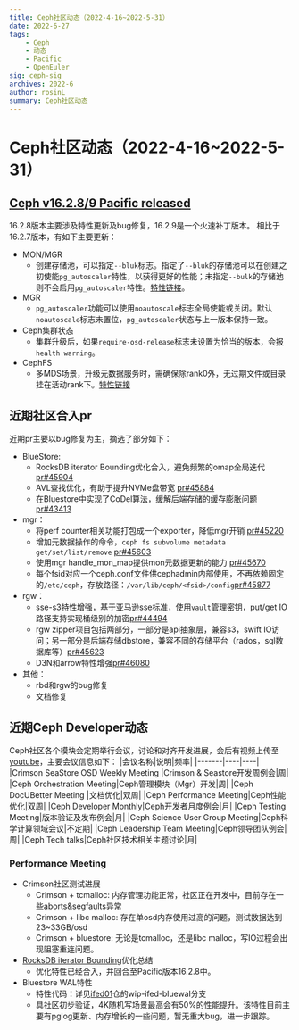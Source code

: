 ```yaml
---
title: Ceph社区动态（2022-4-16~2022-5-31）
date: 2022-6-27
tags:
    - Ceph
    - 动态
    - Pacific
    - OpenEuler
sig: ceph-sig
archives: 2022-6
author: rosinL
summary: Ceph社区动态
---
```

# Ceph社区动态（2022-4-16~2022-5-31）
## [Ceph v16.2.8/9 Pacific released](https://ceph.io/en/news/blog/2022/v16-2-8-pacific-released/)
16.2.8版本主要涉及特性更新及bug修复，16.2.9是一个火速补丁版本。
相比于16.2.7版本，有如下主要更新：
* MON/MGR
  - 创建存储池，可以指定`--bluk`标志。指定了`--bluk`的存储池可以在创建之初使能`pg_autoscaler`特性，以获得更好的性能；未指定`--bulk`的存储池则不会启用`pg_autoscaler`特性。[特性链接](https://docs.ceph.com/en/latest/rados/operations/placement-groups/)。
* MGR
  - `pg_autoscaler`功能可以使用`noautoscale`标志全局使能或关闭。默认`noautoscale`标志未置位，`pg_autoscaler`状态与上一版本保持一致。
* Ceph集群状态
  - 集群升级后，如果`require-osd-release`标志未设置为恰当的版本，会报`health warning`。
* CephFS
  - 多MDS场景，升级元数据服务时，需确保除rank0外，无过期文件或目录挂在活动rank下。[特性链接](https://docs.ceph.com/en/latest/releases/pacific/#upgrading-from-octopus-or-nautilus)

## 近期社区合入pr
近期pr主要以bug修复为主，摘选了部分如下：
* BlueStore:
  - RocksDB iterator Bounding优化合入，避免频繁的omap全局迭代 [pr#45904](https://github.com/ceph/ceph/pull/45904)
  - AVL查找优化，有助于提升NVMe盘带宽 [pr#45884](https://github.com/ceph/ceph/pull/45884)
  - 在Bluestore中实现了CoDel算法，缓解后端存储的缓存膨胀问题 [pr#43413](https://github.com/ceph/ceph/pull/43413)
* mgr：
  - 将perf counter相关功能打包成一个exporter，降低mgr开销 [pr#45220](https://github.com/ceph/ceph/pull/45220)
  - 增加元数据操作的命令，`ceph fs subvolume metadata get/set/list/remove` [pr#45603](https://github.com/ceph/ceph/pull/45603)
  - 使用mgr handle_mon_map提供mon元数据更新的能力 [pr#45670](https://github.com/ceph/ceph/pull/45670)
  - 每个fsid对应一个ceph.conf文件供cephadmin内部使用，不再依赖固定的`/etc/ceph`，存放路径：`/var/lib/ceph/<fsid>/config`[pr#45877](https://github.com/ceph/ceph/pull/45877)
* rgw：
  - sse-s3特性增强，基于亚马逊sse标准，使用`vault`管理密钥，put/get IO路径支持实现桶级别的加密[pr#44494](https://github.com/ceph/ceph/pull/44494)
  - rgw zipper项目包括两部分，一部分是api抽象层，兼容s3，swift IO访问；另一部分是后端存储dbstore，兼容不同的存储平台（rados，sql数据库等）[pr#45623](https://github.com/ceph/ceph/pull/45623)
  - D3N和arrow特性增强[pr#46080](https://github.com/ceph/ceph/pull/46080)
* 其他：
  - rbd和rgw的bug修复
  - 文档修复

## 近期Ceph Developer动态
Ceph社区各个模块会定期举行会议，讨论和对齐开发进展，会后有视频上传至[youtube](https://www.youtube.com/channel/UCno-Fry25FJ7B4RycCxOtfw/videos)，主要会议信息如下：
|会议名称|说明|频率|
|-------|----|----|
|Crimson SeaStore OSD Weekly Meeting |Crimson & Seastore开发周例会|周|
|Ceph Orchestration Meeting|Ceph管理模块（Mgr）开发|周|
|Ceph DocUBetter Meeting |文档优化|双周|
|Ceph Performance Meeting|Ceph性能优化|双周|
|Ceph Developer Monthly|Ceph开发者月度例会|月|
|Ceph Testing Meeting|版本验证及发布例会|月|
|Ceph Science User Group Meeting|Ceph科学计算领域会议|不定期|
|Ceph Leadership Team Meeting|Ceph领导团队例会|周|
|Ceph Tech talks|Ceph社区技术相关主题讨论|月|

### Performance Meeting
* Crimson社区测试进展
  - Crimson + tcmalloc: 内存管理功能正常，社区正在开发中，目前存在一些aborts&segfaults异常
  - Crimson + libc malloc: 存在单osd内存使用过高的问题，测试数据达到23~33GB/osd
  - Crimson + bluestore: 无论是tcmalloc，还是libc malloc，写IO过程会出现阻塞重连问题。
* [RocksDB iterator Bounding](https://github.com/ceph/ceph/pull/45904)优化总结
  - 优化特性已经合入，并回合至Pacific版本16.2.8中。
* Bluestore WAL特性
  - 特性代码：详见[ifed01](https://github.com/ifed01/ceph)仓的wip-ifed-bluewal分支
  - 具社区初步验证，4K随机写场景最高会有50%的性能提升。该特性目前主要有pglog更新、内存增长的一些问题，暂无重大bug，进一步跟踪。
